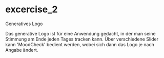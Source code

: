 # excercise_2

 Generatives Logo

 Das generative Logo ist für eine Anwendung gedacht, in der man seine Stimmung am Ende jeden Tages tracken kann.
 Über verschiedene Slider kann 'MoodCheck' bedient werden, wobei sich dann das Logo je nach Angabe ändert.
 
